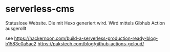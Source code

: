 # serverless-cms

Statuslose Website. Die mit Hexo generiert wird.
Wird mittels Gibhub Action ausgerollt

see 
https://hackernoon.com/build-a-serverless-production-ready-blog-b1583c0a5ac2
https://pakstech.com/blog/github-actions-gcloud/